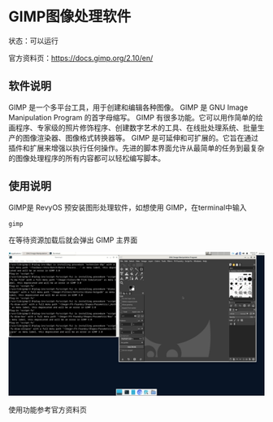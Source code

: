 # GIMP图像处理软件

状态：可以运行

官方资料页：https://docs.gimp.org/2.10/en/

## 软件说明

GIMP 是一个多平台工具，用于创建和编辑各种图像。 GIMP 是 GNU Image Manipulation Program 的首字母缩写。 GIMP 有很多功能。它可以用作简单的绘画程序、专家级的照片修饰程序、创建数字艺术的工具、在线批处理系统、批量生产的图像渲染器、图像格式转换器等。 GIMP 是可延伸和可扩展的。它旨在通过插件和扩展来增强以执行任何操作。先进的脚本界面允许从最简单的任务到最复杂的图像处理程序的所有内容都可以轻松编写脚本。

## 使用说明

GIMP是 RevyOS 预安装图形处理软件，如想使用 GIMP，在terminal中输入

```
gimp
```
在等待资源加载后就会弹出 GIMP 主界面

![](images/gimp%20start.png)

使用功能参考官方资料页
